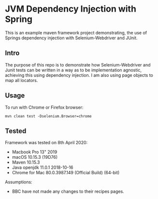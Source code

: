 <h1>JVM Dependency Injection with Spring</h1>

This is an example maven framework project demonstrating, the use of Springs dependency injection with Selenium-Webdriver and JUnit.

<h2>Intro</h2>
The purpose of this repo is to demonstrate how Selenium-Webdriver and Junit tests can be written in a way as to be implementation agnostic, achieving this using dependency injection.
I am also using page objects to map all locators.

<h2>Usage</h2>
To run with Chrome or Firefox browser:<br/>

```
mvn clean test -Dselenium.Browser=chrome
```


<h2>Tested</h2>
Framework was tested on 8th April 2020:

* Macbook Pro 13" 2019
* macOS 10.15.3 (19D76)
* Maven 10.15.3
* Java openjdk 11.0.1 2018-10-16
* Chrome for Mac 80.0.3987.149 (Official Build) (64-bit)

Assumptions:
* BBC have not made any changes to their recipes pages.
